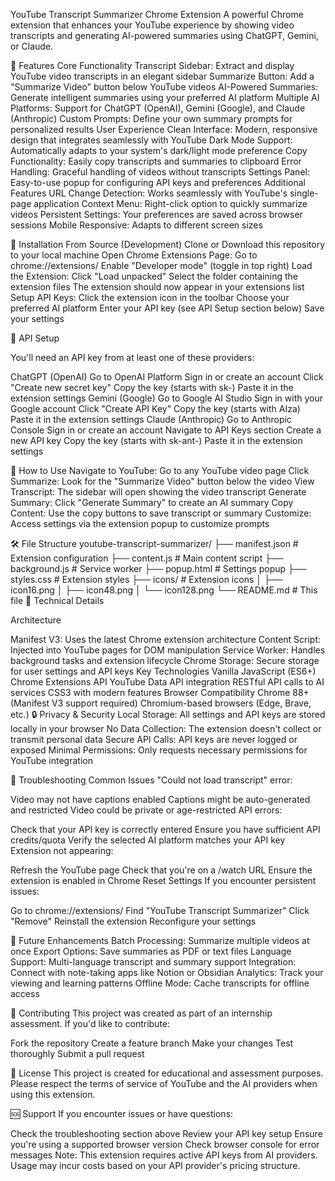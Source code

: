 YouTube Transcript Summarizer Chrome Extension
A powerful Chrome extension that enhances your YouTube experience by showing video transcripts and generating AI-powered summaries using ChatGPT, Gemini, or Claude.

🌟 Features
Core Functionality
Transcript Sidebar: Extract and display YouTube video transcripts in an elegant sidebar
Summarize Button: Add a "Summarize Video" button below YouTube videos
AI-Powered Summaries: Generate intelligent summaries using your preferred AI platform
Multiple AI Platforms: Support for ChatGPT (OpenAI), Gemini (Google), and Claude (Anthropic)
Custom Prompts: Define your own summary prompts for personalized results
User Experience
Clean Interface: Modern, responsive design that integrates seamlessly with YouTube
Dark Mode Support: Automatically adapts to your system's dark/light mode preference
Copy Functionality: Easily copy transcripts and summaries to clipboard
Error Handling: Graceful handling of videos without transcripts
Settings Panel: Easy-to-use popup for configuring API keys and preferences
Additional Features
URL Change Detection: Works seamlessly with YouTube's single-page application
Context Menu: Right-click option to quickly summarize videos
Persistent Settings: Your preferences are saved across browser sessions
Mobile Responsive: Adapts to different screen sizes

🚀 Installation
From Source (Development)
Clone or Download this repository to your local machine
Open Chrome Extensions Page:
Go to chrome://extensions/
Enable "Developer mode" (toggle in top right)
Load the Extension:
Click "Load unpacked"
Select the folder containing the extension files
The extension should now appear in your extensions list
Setup API Keys:
Click the extension icon in the toolbar
Choose your preferred AI platform
Enter your API key (see API Setup section below)
Save your settings

🔧 API Setup

You'll need an API key from at least one of these providers:

ChatGPT (OpenAI)
Go to OpenAI Platform
Sign in or create an account
Click "Create new secret key"
Copy the key (starts with sk-)
Paste it in the extension settings
Gemini (Google)
Go to Google AI Studio
Sign in with your Google account
Click "Create API Key"
Copy the key (starts with AIza)
Paste it in the extension settings
Claude (Anthropic)
Go to Anthropic Console
Sign in or create an account
Navigate to API Keys section
Create a new API key
Copy the key (starts with sk-ant-)
Paste it in the extension settings

📖 How to Use
Navigate to YouTube: Go to any YouTube video page
Click Summarize: Look for the "Summarize Video" button below the video
View Transcript: The sidebar will open showing the video transcript
Generate Summary: Click "Generate Summary" to create an AI summary
Copy Content: Use the copy buttons to save transcript or summary
Customize: Access settings via the extension popup to customize prompts

🛠️ File Structure
youtube-transcript-summarizer/
├── manifest.json          # Extension configuration
├── content.js            # Main content script
├── background.js         # Service worker
├── popup.html           # Settings popup
├── styles.css           # Extension styles
├── icons/               # Extension icons
│   ├── icon16.png
│   ├── icon48.png
│   └── icon128.png
└── README.md           # This file
🔧 Technical Details

Architecture

Manifest V3: Uses the latest Chrome extension architecture
Content Script: Injected into YouTube pages for DOM manipulation
Service Worker: Handles background tasks and extension lifecycle
Chrome Storage: Secure storage for user settings and API keys
Key Technologies
Vanilla JavaScript (ES6+)
Chrome Extensions API
YouTube Data API integration
RESTful API calls to AI services
CSS3 with modern features
Browser Compatibility
Chrome 88+ (Manifest V3 support required)
Chromium-based browsers (Edge, Brave, etc.)
🔒 Privacy & Security
Local Storage: All settings and API keys are stored locally in your browser
No Data Collection: The extension doesn't collect or transmit personal data
Secure API Calls: API keys are never logged or exposed
Minimal Permissions: Only requests necessary permissions for YouTube integration

🐛 Troubleshooting
Common Issues
"Could not load transcript" error:

Video may not have captions enabled
Captions might be auto-generated and restricted
Video could be private or age-restricted
API errors:

Check that your API key is correctly entered
Ensure you have sufficient API credits/quota
Verify the selected AI platform matches your API key
Extension not appearing:

Refresh the YouTube page
Check that you're on a /watch URL
Ensure the extension is enabled in Chrome
Reset Settings
If you encounter persistent issues:

Go to chrome://extensions/
Find "YouTube Transcript Summarizer"
Click "Remove"
Reinstall the extension
Reconfigure your settings

🚀 Future Enhancements
Batch Processing: Summarize multiple videos at once
Export Options: Save summaries as PDF or text files
Language Support: Multi-language transcript and summary support
Integration: Connect with note-taking apps like Notion or Obsidian
Analytics: Track your viewing and learning patterns
Offline Mode: Cache transcripts for offline access

🤝 Contributing
This project was created as part of an internship assessment. If you'd like to contribute:

Fork the repository
Create a feature branch
Make your changes
Test thoroughly
Submit a pull request

📄 License
This project is created for educational and assessment purposes. Please respect the terms of service of YouTube and the AI providers when using this extension.

🆘 Support
If you encounter issues or have questions:

Check the troubleshooting section above
Review your API key setup
Ensure you're using a supported browser version
Check browser console for error messages
Note: This extension requires active API keys from AI providers. Usage may incur costs based on your API provider's pricing structure.

